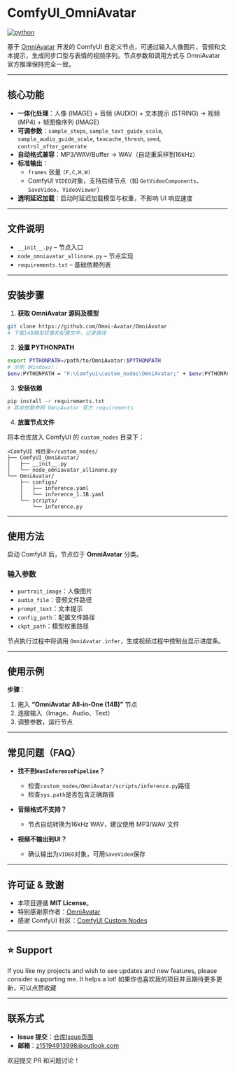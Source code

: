 # ComfyUI_OmniAvatar
[![python](https://img.shields.io/badge/python-3.12.9-green)](https://www.python.org/downloads/release/python-3129/)

基于 [OmniAvatar](https://github.com/Omni-Avatar/OmniAvatar) 开发的 ComfyUI 自定义节点，可通过输入人像图片、音频和文本提示，生成同步口型与表情的视频序列。节点参数和调用方式与 OmniAvatar 官方推理保持完全一致。

---

## 核心功能

- **一体化处理**：人像 (IMAGE) + 音频 (AUDIO) + 文本提示 (STRING) → 视频 (MP4) + 帧图像序列 (IMAGE)
- **可调参数**：`sample_steps`, `sample_text_guide_scale`, `sample_audio_guide_scale`, `teacache_thresh`, `seed`, `control_after_generate`
- **自动格式兼容**：MP3/WAV/Buffer → WAV（自动重采样到16kHz）
- **标准输出**：
  - `frames` 张量 `(F,C,H,W)`
  - ComfyUI `VIDEO`对象，支持后续节点（如 `GetVideoComponents`、`SaveVideo`、`VideoViewer`）
- **透明延迟加载**：启动时延迟加载模型与权重，不影响 UI 响应速度

---

## 文件说明

- `__init__.py` – 节点入口
- `node_omniavatar_allinone.py` – 节点实现
- `requirements.txt` – 基础依赖列表

---

## 安装步骤

1. **获取 OmniAvatar 源码及模型**

```bash
git clone https://github.com/Omni-Avatar/OmniAvatar
# 下载14B模型权重和配置文件，记录路径
```

2. **设置 PYTHONPATH**

```bash
export PYTHONPATH=/path/to/OmniAvatar:$PYTHONPATH
# 示例（Windows）：
$env:PYTHONPATH = "F:\Comfyui\custom_nodes\OmniAvatar;" + $env:PYTHONPATH
```

3. **安装依赖**

```bash
pip install -r requirements.txt
# 其余依赖参照 OmniAvatar 官方 requirements
```

4. **放置节点文件**

将本仓库放入 ComfyUI 的 `custom_nodes` 目录下：

```
<ComfyUI 根目录>/custom_nodes/
├── ComfyUI_OmniAvatar/
│   ├── __init__.py
│   └── node_omniavatar_allinone.py
└── OmniAvatar/
    ├── configs/
    │   ├── inference.yaml
    │   └── inference_1.3B.yaml
    └── scripts/
        └── inference.py
```

---

## 使用方法

启动 ComfyUI 后，节点位于 **OmniAvatar** 分类。

### 输入参数

- `portrait_image`：人像图片
- `audio_file`：音频文件路径
- `prompt_text`：文本提示
- `config_path`：配置文件路径
- `ckpt_path`：模型权重路径

节点执行过程中将调用 `OmniAvatar.infer`，生成视频过程中控制台显示进度条。

---

## 使用示例


**步骤**：

1. 拖入 **“OmniAvatar All-in-One (14B)”** 节点
2. 连接输入（Image、Audio、Text）
3. 调整参数，运行节点

---

## 常见问题（FAQ）

- **找不到`WanInferencePipeline`？**
  - 检查`custom_nodes/OmniAvatar/scripts/inference.py`路径
  - 检查`sys.path`是否包含正确路径

- **音频格式不支持？**
  - 节点自动转换为16kHz WAV，建议使用 MP3/WAV 文件

- **视频不输出到UI？**
  - 确认输出为`VIDEO`对象，可用`SaveVideo`保存

---

## 许可证 & 致谢

- 本项目遵循 **MIT License**。
- 特别感谢原作者：[OmniAvatar](https://github.com/Omni-Avatar/OmniAvatar)
- 感谢 ComfyUI 社区：[ComfyUI Custom Nodes](https://docs.comfy.org/custom-nodes/walkthrough)

---
## ⭐ Support
If you like my projects and wish to see updates and new features, please consider supporting me. It helps a lot! 
如果你也喜欢我的项目并且期待更多更新，可以点赞收藏

---

## 联系方式

- **Issue 提交**：[仓库Issue页面](https://github.com/CallMe1101/ComfyUI_OmniAvatar/issues)
- **邮箱**：[z15194913998@outlook.com](mailto:your.email@example.com)

欢迎提交 PR 和问题讨论！

